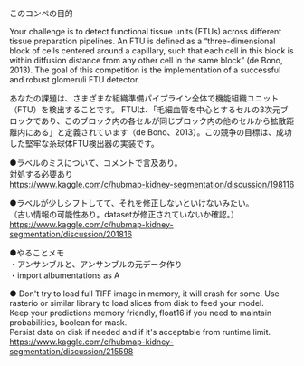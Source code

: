 このコンペの目的

Your challenge is to detect functional tissue units (FTUs) across different tissue preparation pipelines. An FTU is defined as a “three-dimensional block of cells centered around a capillary, such that each cell in this block is within diffusion distance from any other cell in the same block” (de Bono, 2013). The goal of this competition is the implementation of a successful and robust glomeruli FTU detector.  
  
あなたの課題は、さまざまな組織準備パイプライン全体で機能組織ユニット（FTU）を検出することです。 FTUは、「毛細血管を中心とするセルの3次元ブロックであり、このブロック内の各セルが同じブロック内の他のセルから拡散距離内にある」と定義されています（de Bono、2013）。この競争の目標は、成功した堅牢な糸球体FTU検出器の実装です。  
  
  
  
●ラベルのミスについて、コメントで言及あり。  
対処する必要あり  
https://www.kaggle.com/c/hubmap-kidney-segmentation/discussion/198116  
  
  
  
●ラベルが少しシフトしてて、それを修正しないといけないみたい。  
（古い情報の可能性あり。datasetが修正されていないか確認。）  
https://www.kaggle.com/c/hubmap-kidney-segmentation/discussion/201816   
  
  
●やることメモ  
・アンサンブルと、アンサンブルの元データ作り  
・import albumentations as A  

●  Don't try to load full TIFF image in memory, it will crash for some. Use rasterio or similar library to load slices from disk to feed your model.  
Keep your predictions memory friendly, float16 if you need to maintain probabilities, boolean for mask.  
Persist data on disk if needed and if it's acceptable from runtime limit.  
https://www.kaggle.com/c/hubmap-kidney-segmentation/discussion/215598

